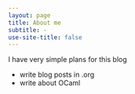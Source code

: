 ```yaml
---
layout: page
title: About me
subtitle: -
use-site-title: false
---
```


I have very simple plans for this blog

- write blog posts in .org
- write about OCaml

